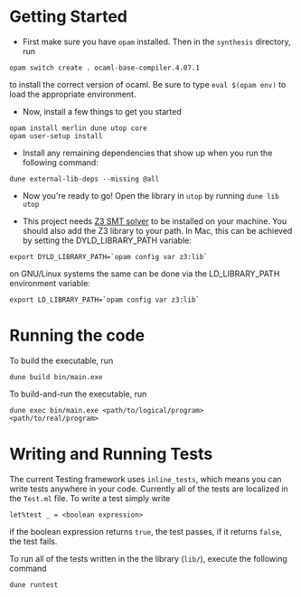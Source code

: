 # Getting Started

+ First make sure you have `opam` installed. Then in the `synthesis` directory, run

```
opam switch create . ocaml-base-compiler.4.07.1
```

to install the correct version of ocaml. Be sure to type `eval $(opam
env)` to load the appropriate environment.

+ Now, install a few things to get you started

```
opam install merlin dune utop core
opam user-setup install
```

+ Install any remaining dependencies that show up when you run the following command:

```
dune external-lib-deps --missing @all
```

+ Now you're ready to go! Open the library in `utop` by running `dune lib utop`

+ This project needs [Z3 SMT solver](https://github.com/Z3Prover/z3) to be installed on your machine.
You should also add the Z3 library to  your path. In Mac, this can be achieved by setting the DYLD_LIBRARY_PATH variable:

```
export DYLD_LIBRARY_PATH=`opam config var z3:lib`
```

on GNU/Linux systems the same can be done via the LD_LIBRARY_PATH environment variable:

```
export LD_LIBRARY_PATH=`opam config var z3:lib`
```

# Running the code

To build the executable, run

```
dune build bin/main.exe
```

To build-and-run the executable, run

```
dune exec bin/main.exe <path/to/logical/program> <path/to/real/program>
```


# Writing and Running Tests

The current Testing framework uses `inline_tests`, which means you can write tests anywhere in your code. Currently all of the tests are localized in the `Test.ml` file. To write a test simply write

```
let%test _ = <boolean expression>
```
if the boolean expression returns `true`, the test passes, if it returns `false`, the test fails.

To run all of the tests written in the the library (`lib/`),  execute the following command

```
dune runtest
```
